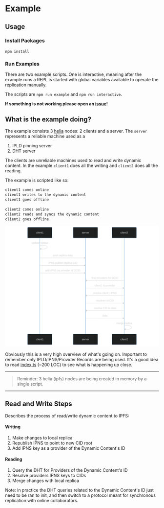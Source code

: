 # Example

## Usage

### Install Packages

`npm install`

### Run Examples

There are two example scripts. One is interactive, meaning after the example runs a REPL is started with global variables available to operate the replication manually.

The scripts are `npm run example` and `npm run interactive`.

**If something is not working please open an [issue](https://github.com/tabcat/dynamic-content/issues)!**

## What is the example doing?

The example consists 3 [helia](https://github.com/ipfs/helia) nodes: 2 clients and a server.
The `server ` represents a reliable machine used as a

1. IPLD pinning server
2. DHT server

The clients are unreliable machines used to read and write dynamic content.
In the example `client1` does all the writing and `client2` does all the reading.

The example is scripted like so:

```
client1 comes online
client1 writes to the dynamic content
client1 goes offline

client2 comes online
client2 reads and syncs the dynamic content
client2 goes offline
```

<img src=".assets/example-mermaid-diag.svg" width="777">

Obviously this is a very high overview of what's going on.
Important to remember only IPLD/IPNS/Provider Records are being used.
It's a good idea to read [index.ts](./src/index.ts) (~200 LOC) to see what is happening up close.

---
> Reminder: 3 helia (ipfs) nodes are being created in memory by a single script.
---

## Read and Write Steps

Describes the process of read/write dynamic content to IPFS:

#### Writing

1. Make changes to local replica
2. Republish IPNS to point to new CID root
3. Add IPNS key as a provider of the Dynamic Content's ID

#### Reading

1. Query the DHT for Providers of the Dynamic Content's ID
2. Resolve providers IPNS keys to CIDs
3. Merge changes with local replica

Note: in practice the DHT queries related to the Dynamic Content's ID just need to be ran to init, and then switch to a protocol meant for synchronous replication with online collaborators.
